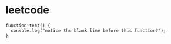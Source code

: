 # leetcode
```
function test() {
  console.log("notice the blank line before this function?");
}
```
